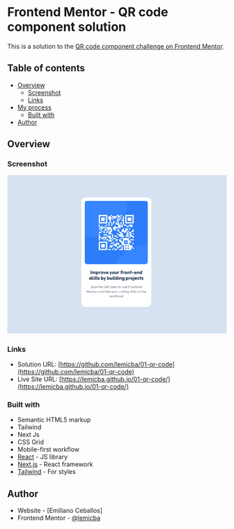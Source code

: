 # Frontend Mentor - QR code component solution

This is a solution to the [QR code component challenge on Frontend Mentor](https://www.frontendmentor.io/challenges/qr-code-component-iux_sIO_H).

## Table of contents

- [Overview](#overview)
  - [Screenshot](#screenshot)
  - [Links](#links)
- [My process](#my-process)
  - [Built with](#built-with)
- [Author](#author)

## Overview

### Screenshot

![](./screenshot.png)

### Links

- Solution URL: [https://github.com/lemicba/01-qr-code](https://github.com/lemicba/01-qr-code)
- Live Site URL: [https://lemicba.github.io/01-qr-code/](https://lemicba.github.io/01-qr-code/)

### Built with

- Semantic HTML5 markup
- Tailwind
- Next Js
- CSS Grid
- Mobile-first workflow
- [React](https://reactjs.org/) - JS library
- [Next.js](https://nextjs.org/) - React framework
- [Tailwind](https://tailwindcss.com/) - For styles

## Author

- Website - [Emiliano Ceballos]
- Frontend Mentor - [@lemicba](https://www.https://www.frontendmentor.io/profile/lemicba)
